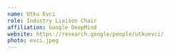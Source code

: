 ```yaml
---
name: Utku Evci
role: Industry Liaison Chair
affiliation: Google DeepMind
website: https://research.google/people/utkuevci/
photo: evci.jpeg
---
```

